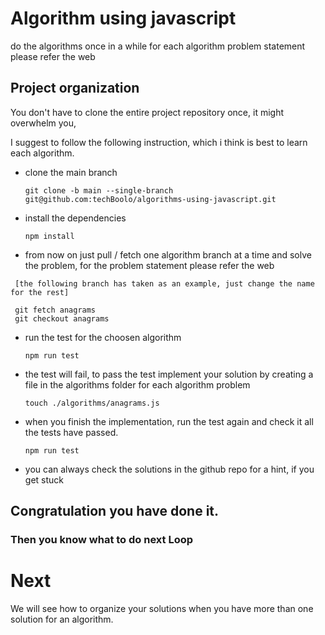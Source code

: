 # Algorithm using javascript

do the algorithms once in a while
for each algorithm problem statement please refer the web

## Project organization

You don't have to clone the entire project repository once, it might overwhelm
you,

I suggest to follow the following instruction, which i think is best to learn
each algorithm.

- clone the main branch

  `git clone -b main --single-branch git@github.com:techBoolo/algorithms-using-javascript.git`

- install the dependencies

  `npm install`

- from now on just pull / fetch one algorithm branch at a time and solve the problem,
  for the problem statement please refer the web 

 ```
  [the following branch has taken as an example, just change the name for the rest]

  git fetch anagrams
  git checkout anagrams
``` 

- run the test for the choosen algorithm

  `npm run test`

- the test will fail, to pass the test implement your solution by creating a
  file in the algorithms folder for each algorithm problem

  `touch ./algorithms/anagrams.js`

- when you finish the implementation, run the test again and check it all the
  tests have passed.

  `npm run test`

- you can always check the solutions in the github repo for a hint, if you get
  stuck
  
## Congratulation you have done it.

### Then you know what to do next  **Loop** 

# Next

We will see how to organize your solutions when you have more than one solution
for an algorithm.

